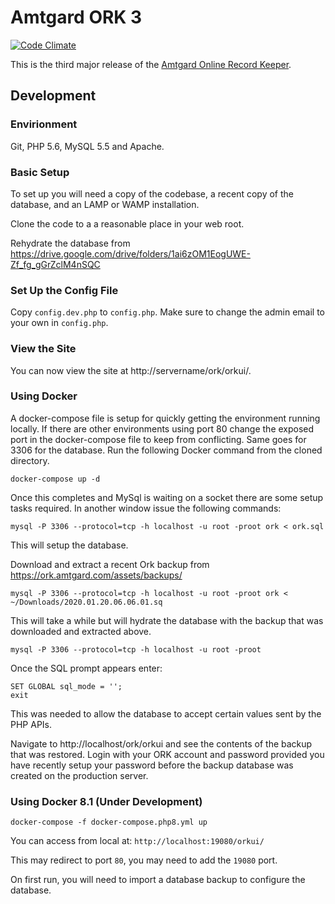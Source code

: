 # Amtgard ORK 3

[![Code Climate](https://codeclimate.com/github/amtgard/ORK3/badges/gpa.svg)](https://codeclimate.com/github/amtgard/ORK3)

This is the third major release of the [Amtgard Online Record Keeper](http://amtwiki.net/amtwiki/index.php/ORK).

## Development

### Envirionment

Git, PHP 5.6, MySQL 5.5 and Apache.

### Basic Setup

To set up you will need a copy of the codebase, a recent copy of the database, and an LAMP or WAMP installation.

Clone the code to a a reasonable place in your web root.

Rehydrate the database from https://drive.google.com/drive/folders/1ai6zOM1EogUWE-Zf_fg_gGrZclM4nSQC

### Set Up the Config File

Copy `config.dev.php` to `config.php`. Make sure to change the admin email to your own in `config.php`.

### View the Site

You can now view the site at http://servername/ork/orkui/.

### Using Docker
A docker-compose file is setup for quickly getting the environment running locally. If there are other environments using port 80 change the exposed port in the docker-compose file to keep from conflicting. Same goes for 3306 for the database. Run the following Docker command from the cloned directory.
```
docker-compose up -d
```
Once this completes and MySql is waiting on a socket there are some setup tasks required. In another window issue the following commands:
```
mysql -P 3306 --protocol=tcp -h localhost -u root -proot ork < ork.sql
```
This will setup the database.

Download and extract a recent Ork backup from https://ork.amtgard.com/assets/backups/

```
mysql -P 3306 --protocol=tcp -h localhost -u root -proot ork < ~/Downloads/2020.01.20.06.06.01.sq
```
This will take a while but will hydrate the database with the backup that was downloaded and extracted above.
```
mysql -P 3306 --protocol=tcp -h localhost -u root -proot 
```
Once the SQL prompt appears enter:
```
SET GLOBAL sql_mode = '';
exit
```
This was needed to allow the database to accept certain values sent by the PHP APIs.

Navigate to http://localhost/ork/orkui and see the contents of the backup that was restored.  Login with your ORK account and password provided you have recently setup your password before the backup database was created on the production server.

### Using Docker 8.1 (Under Development)

```
docker-compose -f docker-compose.php8.yml up
```

You can access from local at: `http://localhost:19080/orkui/`

This may redirect to port `80`, you may need to add the `19080` port.

On first run, you will need to import a database backup to configure the database.